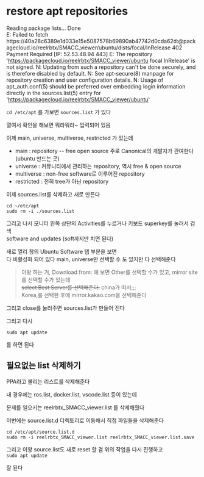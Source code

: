 # restore apt repositories 

Reading package lists... Done                                                  
E: Failed to fetch https://40a28c6389e1d033e15e5087578b69890ab47742d0cda62d:@packagecloud.io/reelrbtx/SMACC_viewer/ubuntu/dists/focal/InRelease  402  Payment Required [IP: 52.53.48.94 443]
E: The repository 'https://packagecloud.io/reelrbtx/SMACC_viewer/ubuntu focal InRelease' is not signed.
N: Updating from such a repository can't be done securely, and is therefore disabled by default.
N: See apt-secure(8) manpage for repository creation and user configuration details.
N: Usage of apt_auth.conf(5) should be preferred over embedding login information directly in the sources.list(5) entry for 'https://packagecloud.io/reelrbtx/SMACC_viewer/ubuntu'



`cd /etc/apt` 를 가보면 `sources.list` 가 있다   

열여서 확인을 해보면 뭐라뭐라~ 입력되어 있음  

이제 main, universe, multiverse, restricted 가 있는데  

- main : repository -- free open source 주로 Canonical의 개발자가 관여한다 (ubuntu 만드는 곳)   
- universe : 커뮤니티에서 관리하는 repository, 역시 free & open source
- multiverse : non-free software로 이루어진 repository
- restricted : 전혀 tree가 아닌 repository 


이제 sources.list를 삭제하고 새로 만든다  
```
cd ~/etc/apt
sudo rm -i ./sources.list
```

그리고 나서 모니터 왼쪽 상단의 Activities를 누르거나 키보드 superkey를 눌러서 검색   
software and updates (soft까지만 치면 된다)

새로 열리 창의 Ubuntu Software 탭 부분을 보면  
다 비활성화 되어 있다   main, universe만 선택할 수 도 있지만 다 선택해준다  

> 이왕 하는 거, Download from: 에 보면 Other를 선택할 수가 있고, mirror site를 선택할 수가 있는데  
~~select Best Server를 선택해준다.~~ china가 떠서;;;   
Korea,를 선택한 후에 mirror.kakao.com을 선택해준다   

그리고 close를 눌러주면 sources.list가 만들어 진다   



그리고 다시 
```
sudo apt update
```
를 하면 된다   


## 필요없는 list 삭제하기   
PPA라고 불리는 리스트를 삭제해준다   

내 경우에는 ros.list, docker.list, vscode.list 등이 있는데   
 
문제를 일으키는 reelrbtx_SMACC_viewer.list 를 삭제해줬다 

이번에는 source.list.d 디렉토리로 이동해서 직접 파일들을 삭제해준다  
```
cd /etc/apt/source.list.d
sudo rm -i reelrbtx_SMACC_viewer.list reelrbtx_SMACC_viewer.list.save 
```

그리고 이왕 source.list도 새로 reset 할 겸 위의 작업을 다시 진행하고   
`sudo apt update`

잘 된다 